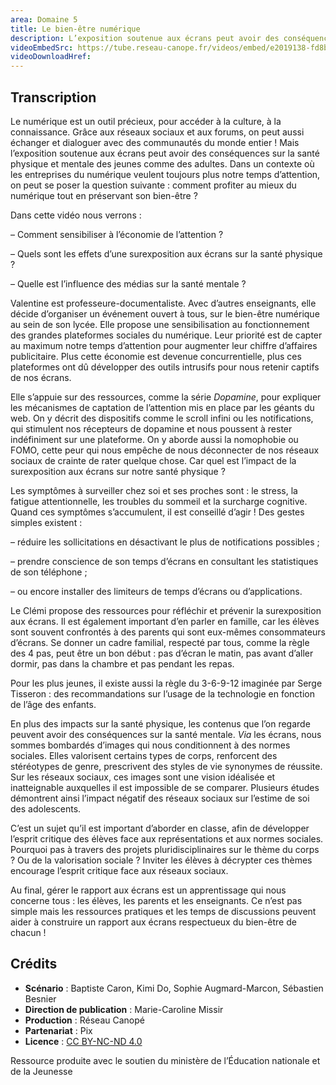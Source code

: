 ```yaml
---
area: Domaine 5
title: Le bien-être numérique 
description: L’exposition soutenue aux écrans peut avoir des conséquences sur la santé physique et mentale des jeunes comme des adultes. Dans un contexte où les entreprises du numérique veulent toujours plus notre temps d’attention, quels sont les effets d’une surexposition aux écrans sur la santé physique et mentale ? Comment sensibiliser à l’économie de l’attention ?
videoEmbedSrc: https://tube.reseau-canope.fr/videos/embed/e2019138-fd8b-4be9-a6bb-1e940d9e10a8
videoDownloadHref:
---
```


## Transcription

Le numérique est un outil précieux, pour accéder à la culture, à la connaissance. Grâce aux réseaux sociaux et aux forums, on peut aussi échanger et dialoguer avec des communautés du monde entier ! Mais l’exposition soutenue aux écrans peut avoir des conséquences sur la santé physique et mentale des jeunes comme des adultes. Dans un contexte où les entreprises du numérique veulent toujours plus notre temps d’attention, on peut se poser la question suivante : comment profiter au mieux du numérique tout en préservant son bien-être ?

Dans cette vidéo nous verrons :

– Comment sensibiliser à l’économie de l’attention ?

– Quels sont les effets d’une surexposition aux écrans sur la santé physique ?

– Quelle est l’influence des médias sur la santé mentale ?

Valentine est professeure-documentaliste. Avec d’autres enseignants, elle décide d’organiser un événement ouvert à tous, sur le bien-être numérique au sein de son lycée. Elle propose une sensibilisation au fonctionnement des grandes plateformes sociales du numérique. Leur priorité est de capter au maximum notre temps d’attention pour augmenter leur chiffre d’affaires publicitaire. Plus cette économie est devenue concurrentielle, plus ces plateformes ont dû développer des outils intrusifs pour nous retenir captifs de nos écrans.

Elle s’appuie sur des ressources, comme la série _Dopamine_, pour expliquer les mécanismes de captation de l’attention mis en place par les géants du web. On y décrit des dispositifs comme le scroll infini ou les notifications, qui stimulent nos récepteurs de dopamine et nous poussent à rester indéfiniment sur une plateforme. On y aborde aussi la nomophobie ou FOMO, cette peur qui nous empêche de nous déconnecter de nos réseaux sociaux
 de crainte de rater quelque chose. Car quel est l’impact de la surexposition aux écrans sur notre santé physique ?

Les symptômes à surveiller chez soi et ses proches sont : le stress, la fatigue attentionnelle,
 les troubles du sommeil et la surcharge cognitive. Quand ces symptômes s’accumulent, il est conseillé d’agir ! Des gestes simples existent :

– réduire les sollicitations en désactivant le plus de notifications possibles ;

– prendre conscience de son temps d’écrans en consultant les statistiques de son téléphone ;

– ou encore installer des limiteurs de temps d’écrans ou d’applications.

Le Clémi propose des ressources pour réfléchir et prévenir la surexposition aux écrans. Il est également important d’en parler en famille, car les élèves sont souvent confrontés à des parents qui sont eux-mêmes consommateurs d’écrans. Se donner un cadre familial, respecté par tous, comme la règle des 4 pas, peut être un bon début : pas d’écran le matin, pas avant d’aller dormir, pas dans la chambre et pas pendant les repas.

Pour les plus jeunes, il existe aussi la règle du 3-6-9-12 imaginée par Serge Tisseron :
 des recommandations sur l’usage de la technologie en fonction de l’âge des enfants.

En plus des impacts sur la santé physique, les contenus que l’on regarde peuvent avoir des conséquences sur la santé mentale. _Via_ les écrans, nous sommes bombardés d’images qui nous conditionnent à des normes sociales. Elles valorisent certains types de corps, renforcent des stéréotypes de genre, prescrivent des styles de vie synonymes de réussite. Sur les réseaux sociaux, ces images sont une vision idéalisée et inatteignable auxquelles il est impossible de se comparer. Plusieurs études démontrent ainsi l’impact négatif des réseaux sociaux sur l’estime de soi des adolescents.

C’est un sujet qu’il est important d’aborder en classe, afin de développer l’esprit critique des élèves face aux représentations et aux normes sociales. Pourquoi pas à travers des projets pluridisciplinaires sur le thème du corps ? Ou de la valorisation sociale ? Inviter les élèves à décrypter ces thèmes encourage l’esprit critique face aux réseaux sociaux.

Au final, gérer le rapport aux écrans est un apprentissage qui nous concerne tous : les élèves,
 les parents et les enseignants. Ce n’est pas simple mais les ressources pratiques et les temps de discussions peuvent aider à construire un rapport aux écrans respectueux du bien-être de chacun !

## **Crédits**

- **Scénario** : Baptiste Caron, Kimi Do, Sophie Augmard-Marcon, Sébastien Besnier
- **Direction de publication** : Marie-Caroline Missir
- **Production** : Réseau Canopé
- **Partenariat** : Pix
- **Licence** : [CC BY-NC-ND 4.0](https://creativecommons.org/licenses/by-nc-nd/4.0/deed.fr)

Ressource produite avec le soutien du ministère de l’Éducation nationale et de la Jeunesse
